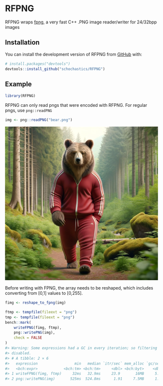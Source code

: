 
<!-- README.md is generated from README.Rmd. Please edit that file -->

# RFPNG

<!-- badges: start -->
<!-- badges: end -->

RFPNG wraps [fpng](https://github.com/richgel999/fpng), a very fast C++
.PNG image reader/writer for 24/32bpp images

## Installation

You can install the development version of RFPNG from
[GitHub](https://github.com/) with:

``` r
# install.packages("devtools")
devtools::install_github("schochastics/RFPNG")
```

## Example

``` r
library(RFPNG)
```

RFPNG can only read pngs that were encoded with RFPNG. For regular pngs,
use `png::readPNG`

``` r
img <- png::readPNG("bear.png")
```

<img src="bear.png" width="512">

Before writing with FPNG, the array needs to be reshaped, which includes
converting from \[0,1\] values to \[0,255\].

``` r
fimg <- reshape_to_fpng(img)
```

``` r
ftmp <- tempfile(fileext = "png")
tmp <- tempfile(fileext = "png")
bench::mark(
    writeFPNG(fimg, ftmp),
    png::writePNG(img),
    check = FALSE
)
#> Warning: Some expressions had a GC in every iteration; so filtering is
#> disabled.
#> # A tibble: 2 × 6
#>   expression                 min   median `itr/sec` mem_alloc `gc/sec`
#>   <bch:expr>            <bch:tm> <bch:tm>     <dbl> <bch:byt>    <dbl>
#> 1 writeFPNG(fimg, ftmp)     32ms   32.9ms     23.9       16MB     5.96
#> 2 png::writePNG(img)       525ms  524.8ms      1.91     7.5MB     1.91
```
